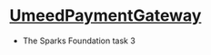 # [UmeedPaymentGateway](https://akshaylochab.github.io/UmeedPaymentGateway/)
- The Sparks Foundation task 3
